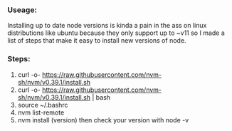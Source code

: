 ### Useage:
Installing up to date node versions is kinda a pain in the ass on linux distributions like ubuntu because they only support up to ~v11 so I made a list of steps that make it easy to install new versions of node.

### Steps:
1. curl -o- https://raw.githubusercontent.com/nvm-sh/nvm/v0.39.1/install.sh
2. curl -o- https://raw.githubusercontent.com/nvm-sh/nvm/v0.39.1/install.sh | bash
3. source ~/.bashrc
4. nvm list-remote
5. nvm install (version)
then check your version with node -v
